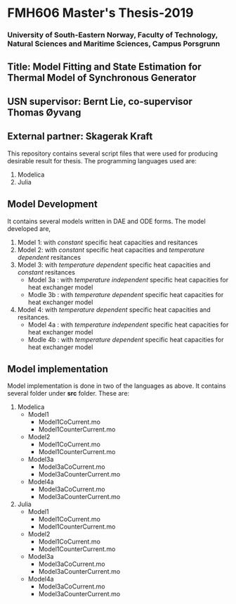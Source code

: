 # FMH606 Master's Thesis-2019
### University of South-Eastern Norway, Faculty of Technology, Natural Sciences and Maritime Sciences, Campus Porsgrunn
## Title: Model Fitting and State Estimation for Thermal Model of Synchronous Generator
## USN supervisor: Bernt Lie, co-supervisor Thomas Øyvang
## External partner: Skagerak Kraft

This repository contains several script files that were used for producing desirable result for thesis.
The programming languages used are:
1. Modelica
2. Julia

## Model Development
It contains several models written in DAE and ODE forms. The model developed are,
1. Model 1: with *constant* specific heat capacities and resitances
2. Model 2: with *constant* specific heat capacities and *temperature dependent* resitances
3. Model 3: with *temperature dependent* specific heat capacities and *constant* resitances
   - Model 3a : with *temperature independent* specific heat capacities for heat exchanger model
   - Modle 3b : with *temperature dependent* specific heat capacities for heat exchanger model
4. Model 4: with *temperature dependent* specific heat capacities and resitances.
   - Model 4a : with *temperature independent* specific heat capacities for heat exchanger model
   - Modle 4b : with *temperature dependent* specific heat capacities for heat exchanger model

## Model implementation
Model implementation is done in two of the languages as above. It contains several folder under __src__
folder.
These are:
1. Modelica
    * Model1
      - Model1CoCurrent.mo
      - Model1CounterCurrent.mo
    * Model2
      - Model1CoCurrent.mo
      - Model1CounterCurrent.mo
    * Model3a
      - Model3aCoCurrent.mo
      - Model3aCounterCurrent.mo
    * Model4a
      - Model3aCoCurrent.mo
      - Model3aCounterCurrent.mo
2. Julia
    * Model1
      - Model1CoCurrent.mo
      - Model1CounterCurrent.mo
    * Model2
      - Model1CoCurrent.mo
      - Model1CounterCurrent.mo
    * Model3a
      - Model3aCoCurrent.mo
      - Model3aCounterCurrent.mo
    * Model4a
      - Model3aCoCurrent.mo
      - Model3aCounterCurrent.mo
